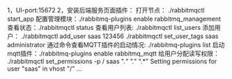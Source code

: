 1，UI-port:15672
2，安装后端服务页面插件：
 打开节点：  ./rabbitmqctl start_app
配置管理模块：./rabbitmq-plugins enable rabbitmq_management
查看状态：./rabbitmqctl status
查看用户列表: ./rabbitmqctl list_users
添加用户：
./rabbitmqctl add_user saas 123456
./rabbitmqctl set_user_tags saas administrator
通过命令查看MQTT插件的启动情况: ./rabbitmq-plugins list
启动mqtt插件：./rabbitmq-plugins enable rabbitmq_mqtt
给用户分配读写权限：
./rabbitmqctl set_permissions -p / saas ".*" ".*" ".*"
   Setting permissions for user "saas" in vhost "/" ...
